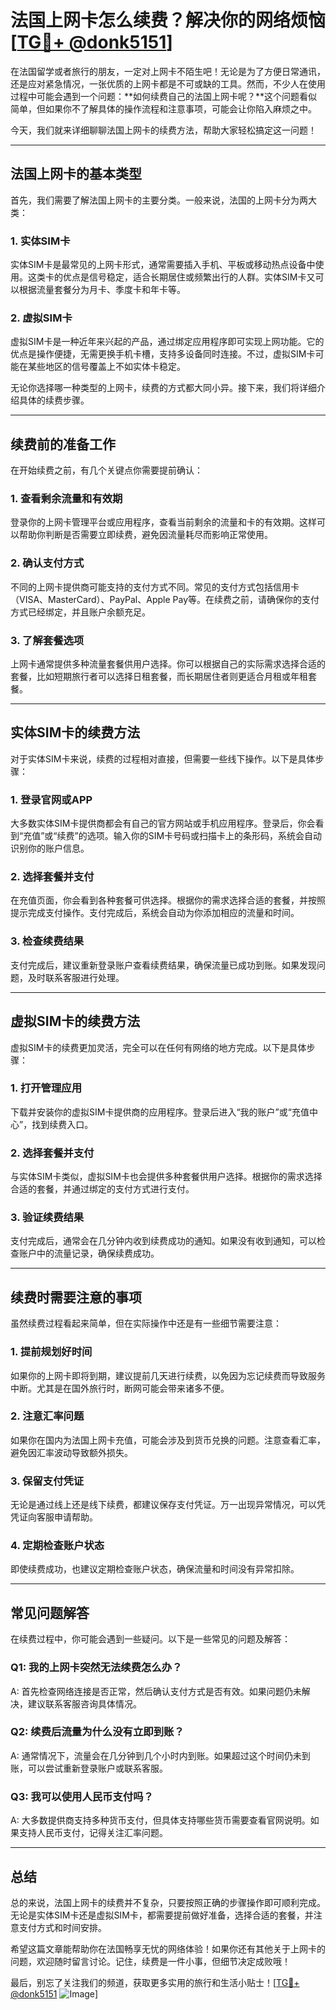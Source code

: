 # 法国上网卡怎么续费？解决你的网络烦恼[[TG💪+ @donk5151](https://t.me/s/donk5151)]

在法国留学或者旅行的朋友，一定对上网卡不陌生吧！无论是为了方便日常通讯，还是应对紧急情况，一张优质的上网卡都是不可或缺的工具。然而，不少人在使用过程中可能会遇到一个问题：**如何续费自己的法国上网卡呢？**这个问题看似简单，但如果你不了解具体的操作流程和注意事项，可能会让你陷入麻烦之中。

今天，我们就来详细聊聊法国上网卡的续费方法，帮助大家轻松搞定这一问题！

---

## **法国上网卡的基本类型**

首先，我们需要了解法国上网卡的主要分类。一般来说，法国的上网卡分为两大类：

### **1. 实体SIM卡**
实体SIM卡是最常见的上网卡形式，通常需要插入手机、平板或移动热点设备中使用。这类卡的优点是信号稳定，适合长期居住或频繁出行的人群。实体SIM卡又可以根据流量套餐分为月卡、季度卡和年卡等。

### **2. 虚拟SIM卡**
虚拟SIM卡是一种近年来兴起的产品，通过绑定应用程序即可实现上网功能。它的优点是操作便捷，无需更换手机卡槽，支持多设备同时连接。不过，虚拟SIM卡可能在某些地区的信号覆盖上不如实体卡稳定。

无论你选择哪一种类型的上网卡，续费的方式都大同小异。接下来，我们将详细介绍具体的续费步骤。

---

## **续费前的准备工作**

在开始续费之前，有几个关键点你需要提前确认：

### **1. 查看剩余流量和有效期**
登录你的上网卡管理平台或应用程序，查看当前剩余的流量和卡的有效期。这样可以帮助你判断是否需要立即续费，避免因流量耗尽而影响正常使用。

### **2. 确认支付方式**
不同的上网卡提供商可能支持的支付方式不同。常见的支付方式包括信用卡（VISA、MasterCard）、PayPal、Apple Pay等。在续费之前，请确保你的支付方式已经绑定，并且账户余额充足。

### **3. 了解套餐选项**
上网卡通常提供多种流量套餐供用户选择。你可以根据自己的实际需求选择合适的套餐，比如短期旅行者可以选择日租套餐，而长期居住者则更适合月租或年租套餐。

---

## **实体SIM卡的续费方法**

对于实体SIM卡来说，续费的过程相对直接，但需要一些线下操作。以下是具体步骤：

### **1. 登录官网或APP**
大多数实体SIM卡提供商都会有自己的官方网站或手机应用程序。登录后，你会看到“充值”或“续费”的选项。输入你的SIM卡号码或扫描卡上的条形码，系统会自动识别你的账户信息。

### **2. 选择套餐并支付**
在充值页面，你会看到各种套餐可供选择。根据你的需求选择合适的套餐，并按照提示完成支付操作。支付完成后，系统会自动为你添加相应的流量和时间。

### **3. 检查续费结果**
支付完成后，建议重新登录账户查看续费结果，确保流量已成功到账。如果发现问题，及时联系客服进行处理。

---

## **虚拟SIM卡的续费方法**

虚拟SIM卡的续费更加灵活，完全可以在任何有网络的地方完成。以下是具体步骤：

### **1. 打开管理应用**
下载并安装你的虚拟SIM卡提供商的应用程序。登录后进入“我的账户”或“充值中心”，找到续费入口。

### **2. 选择套餐并支付**
与实体SIM卡类似，虚拟SIM卡也会提供多种套餐供用户选择。根据你的需求选择合适的套餐，并通过绑定的支付方式进行支付。

### **3. 验证续费结果**
支付完成后，通常会在几分钟内收到续费成功的通知。如果没有收到通知，可以检查账户中的流量记录，确保续费成功。

---

## **续费时需要注意的事项**

虽然续费过程看起来简单，但在实际操作中还是有一些细节需要注意：

### **1. 提前规划好时间**
如果你的上网卡即将到期，建议提前几天进行续费，以免因为忘记续费而导致服务中断。尤其是在国外旅行时，断网可能会带来诸多不便。

### **2. 注意汇率问题**
如果你在国内为法国上网卡充值，可能会涉及到货币兑换的问题。注意查看汇率，避免因汇率波动导致额外损失。

### **3. 保留支付凭证**
无论是通过线上还是线下续费，都建议保存支付凭证。万一出现异常情况，可以凭凭证向客服申请帮助。

### **4. 定期检查账户状态**
即使续费成功，也建议定期检查账户状态，确保流量和时间没有异常扣除。

---

## **常见问题解答**

在续费过程中，你可能会遇到一些疑问。以下是一些常见的问题及解答：

### **Q1: 我的上网卡突然无法续费怎么办？**
A: 首先检查网络连接是否正常，然后确认支付方式是否有效。如果问题仍未解决，建议联系客服咨询具体情况。

### **Q2: 续费后流量为什么没有立即到账？**
A: 通常情况下，流量会在几分钟到几个小时内到账。如果超过这个时间仍未到账，可以尝试重新登录账户或联系客服。

### **Q3: 我可以使用人民币支付吗？**
A: 大多数提供商支持多种货币支付，但具体支持哪些货币需要查看官网说明。如果支持人民币支付，记得关注汇率问题。

---

## **总结**

总的来说，法国上网卡的续费并不复杂，只要按照正确的步骤操作即可顺利完成。无论是实体SIM卡还是虚拟SIM卡，都需要提前做好准备，选择合适的套餐，并注意支付方式和时间安排。

希望这篇文章能帮助你在法国畅享无忧的网络体验！如果你还有其他关于上网卡的问题，欢迎随时留言讨论。记住，续费是一件小事，但细节决定成败哦！

最后，别忘了关注我们的频道，获取更多实用的旅行和生活小贴士！[[TG💪+ @donk5151](https://t.me/s/donk5151) ![Image](https://i.postimg.cc/rwNCRYN7/Snipaste-2025-04-30-17-27-05.png)]